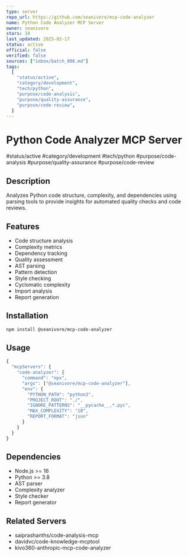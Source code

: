 ```yaml
---
type: server
repo_url: https://github.com/seanivore/mcp-code-analyzer
name: Python Code Analyzer MCP Server
owner: seanivore
stars: 10
last_updated: 2025-02-17
status: active
official: false
verified: false
sources: ["inbox/batch_006.md"]
tags:
  [
    "status/active",
    "category/development",
    "tech/python",
    "purpose/code-analysis",
    "purpose/quality-assurance",
    "purpose/code-review",
  ]
---
```


# Python Code Analyzer MCP Server

#status/active #category/development #tech/python #purpose/code-analysis #purpose/quality-assurance #purpose/code-review

## Description

Analyzes Python code structure, complexity, and dependencies using parsing tools to provide insights for automated quality checks and code reviews.

## Features

- Code structure analysis
- Complexity metrics
- Dependency tracking
- Quality assessment
- AST parsing
- Pattern detection
- Style checking
- Cyclomatic complexity
- Import analysis
- Report generation

## Installation

```bash
npm install @seanivore/mcp-code-analyzer
```

## Usage

```javascript
{
  "mcpServers": {
    "code-analyzer": {
      "command": "npx",
      "args": ["@seanivore/mcp-code-analyzer"],
      "env": {
        "PYTHON_PATH": "python3",
        "PROJECT_ROOT": "./",
        "IGNORE_PATTERNS": "__pycache__,*.pyc",
        "MAX_COMPLEXITY": "10",
        "REPORT_FORMAT": "json"
      }
    }
  }
}
```

## Dependencies

- Node.js >= 16
- Python >= 3.8
- AST parser
- Complexity analyzer
- Style checker
- Report generator

## Related Servers

- saiprashanths/code-analysis-mcp
- davidvc/code-knowledge-mcptool
- kivo360-anthropic-mcp-code-analyzer
